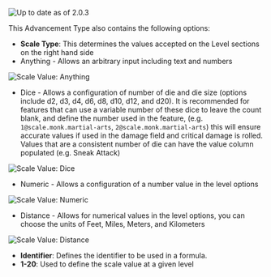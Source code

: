 ![Up to date as of 2.0.3](https://img.shields.io/static/v1?label=dnd5e&message=2.0.3&color=informational)

This Advancement Type also contains the following options:
* **Scale Type**: This determines the values accepted on the Level sections on the right hand side
* Anything - Allows an arbitrary input including text and numbers

![Scale Value: Anything](https://github.com/foundryvtt/dnd5e/assets/86370342/3d20ec17-a88d-4398-b60a-bc7dda5a9fc0)

* Dice - Allows a configuration of number of die and die size (options include d2, d3, d4, d6, d8, d10, d12, and d20). It is recommended for features that can use a variable number of these dice to leave the count blank, and define the number used in the feature, (e.g. `1@scale.monk.martial-arts`, `2@scale.monk.martial-arts`) this will ensure accurate values if used in the damage field and critical damage is rolled. Values that are a consistent number of die can have the value column populated (e.g. Sneak Attack)

![Scale Value: Dice](https://github.com/foundryvtt/dnd5e/assets/86370342/80e49db5-8128-4edc-b2a9-3277ad7d8144)

* Numeric - Allows a configuration of a number value in the level options

![Scale Value: Numeric](https://github.com/foundryvtt/dnd5e/assets/86370342/f687de1a-c92e-4834-ac00-3170451b7129)

* Distance - Allows for numerical values in the level options, you can choose the units of Feet, Miles, Meters, and Kilometers

![Scale Value: Distance](https://github.com/foundryvtt/dnd5e/assets/86370342/496109c8-caa7-4185-97f4-bb84ab3a12eb)

* **Identifier**: Defines the identifier to be used in a formula.
* **1-20**: Used to define the scale value at a given level
